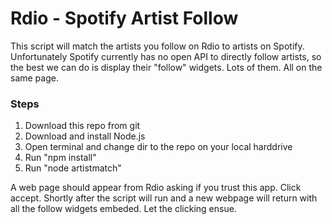 Rdio - Spotify Artist Follow
============================

This script will match the artists you follow on Rdio to artists on Spotify. Unfortunately Spotify currently has no open API to directly follow artists, so the best we can do is display their "follow" widgets. Lots of them. All on the same page.

### Steps

1. Download this repo from git
2. Download and install Node.js
3. Open terminal and change dir to the repo on your local harddrive
4. Run "npm install"
5. Run "node artistmatch"

A web page should appear from Rdio asking if you trust this app. Click accept. Shortly after the script will run and a new webpage will return with all the follow widgets embeded. Let the clicking ensue.






